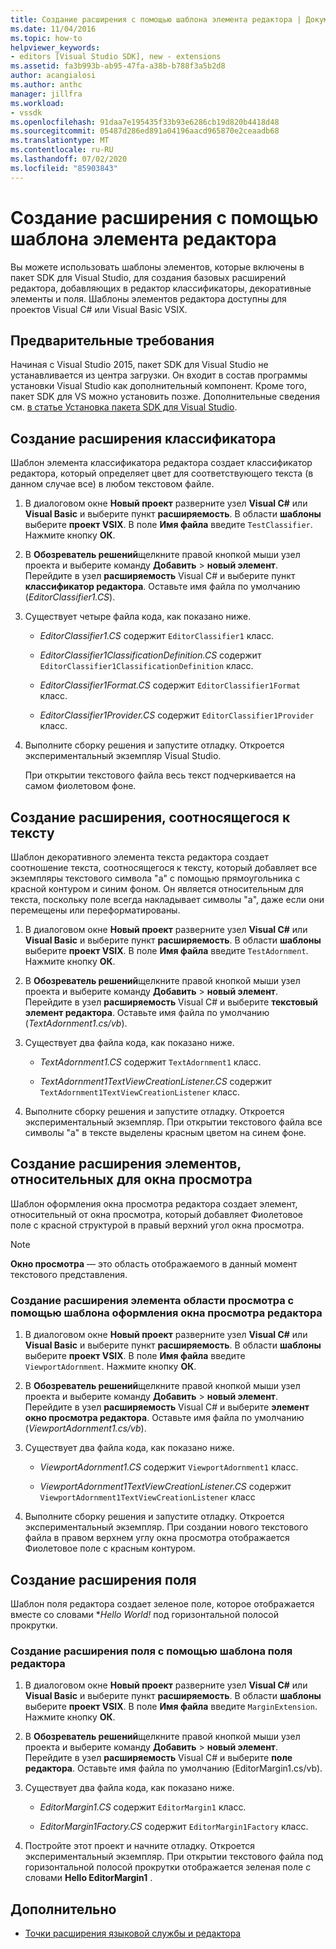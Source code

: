 ```yaml
---
title: Создание расширения с помощью шаблона элемента редактора | Документация Майкрософт
ms.date: 11/04/2016
ms.topic: how-to
helpviewer_keywords:
- editors [Visual Studio SDK], new - extensions
ms.assetid: fa3b993b-ab95-47fa-a38b-b788f3a5b2d8
author: acangialosi
ms.author: anthc
manager: jillfra
ms.workload:
- vssdk
ms.openlocfilehash: 91daa7e195435f33b93e6286cb19d820b4418d48
ms.sourcegitcommit: 05487d286ed891a04196aacd965870e2ceaadb68
ms.translationtype: MT
ms.contentlocale: ru-RU
ms.lasthandoff: 07/02/2020
ms.locfileid: "85903843"
---
```

# <a name="create-an-extension-with-an-editor-item-template"></a>Создание расширения с помощью шаблона элемента редактора
Вы можете использовать шаблоны элементов, которые включены в пакет SDK для Visual Studio, для создания базовых расширений редактора, добавляющих в редактор классификаторы, декоративные элементы и поля. Шаблоны элементов редактора доступны для проектов Visual C# или Visual Basic VSIX.

## <a name="prerequisites"></a>Предварительные требования
 Начиная с Visual Studio 2015, пакет SDK для Visual Studio не устанавливается из центра загрузки. Он входит в состав программы установки Visual Studio как дополнительный компонент. Кроме того, пакет SDK для VS можно установить позже. Дополнительные сведения см. [в статье Установка пакета SDK для Visual Studio](../extensibility/installing-the-visual-studio-sdk.md).

## <a name="create-a-classifier-extension"></a>Создание расширения классификатора
 Шаблон элемента классификатора редактора создает классификатор редактора, который определяет цвет для соответствующего текста (в данном случае все) в любом текстовом файле.

1. В диалоговом окне **Новый проект** разверните узел **Visual C#** или **Visual Basic** и выберите пункт **расширяемость**. В области **шаблоны** выберите **проект VSIX**. В поле **Имя файла** введите `TestClassifier`. Нажмите кнопку **ОК**.

2. В **Обозреватель решений**щелкните правой кнопкой мыши узел проекта и выберите команду **Добавить**  >  **новый элемент**. Перейдите в узел **расширяемость** Visual C# и выберите пункт **классификатор редактора**. Оставьте имя файла по умолчанию (*EditorClassifier1.CS*).

3. Существует четыре файла кода, как показано ниже.

    - *EditorClassifier1.CS* содержит `EditorClassifier1` класс.

    - *EditorClassifier1ClassificationDefinition.CS* содержит `EditorClassifier1ClassificationDefinition` класс.

    - *EditorClassifier1Format.CS* содержит `EditorClassifier1Format` класс.

    - *EditorClassifier1Provider.CS* содержит `EditorClassifier1Provider` класс.

4. Выполните сборку решения и запустите отладку. Откроется экспериментальный экземпляр Visual Studio.

     При открытии текстового файла весь текст подчеркивается на самом фиолетовом фоне.

## <a name="create-a-text-relative-adornment-extension"></a>Создание расширения, соотносящегося к тексту
 Шаблон декоративного элемента текста редактора создает соотношение текста, соотносящегося к тексту, который добавляет все экземпляры текстового символа "a" с помощью прямоугольника с красной контуром и синим фоном. Он является относительным для текста, поскольку поле всегда накладывает символы "a", даже если они перемещены или переформатированы.

1. В диалоговом окне **Новый проект** разверните узел **Visual C#** или **Visual Basic** и выберите пункт **расширяемость**. В области **шаблоны** выберите **проект VSIX**. В поле **Имя файла** введите `TestAdornment`. Нажмите кнопку **ОК**.

2. В **Обозреватель решений**щелкните правой кнопкой мыши узел проекта и выберите команду **Добавить**  >  **новый элемент**. Перейдите в узел **расширяемость** Visual C# и выберите **текстовый элемент редактора**. Оставьте имя файла по умолчанию (*TextAdornment1.cs/vb*).

3. Существует два файла кода, как показано ниже.

    - *TextAdornment1.CS* содержит `TextAdornment1` класс.

    - *TextAdornment1TextViewCreationListener.CS* содержит `TextAdornment1TextViewCreationListener` класс.

4. Выполните сборку решения и запустите отладку. Откроется экспериментальный экземпляр. При открытии текстового файла все символы "a" в тексте выделены красным цветом на синем фоне.

## <a name="create-a-viewport-relative-adornment-extension"></a>Создание расширения элементов, относительных для окна просмотра
 Шаблон оформления окна просмотра редактора создает элемент, относительный от окна просмотра, который добавляет Фиолетовое поле с красной структурой в правый верхний угол окна просмотра.

> [!NOTE]
> **Окно просмотра** — это область отображаемого в данный момент текстового представления.

### <a name="to-create-a-viewport-adornment-extension-by-using-the-editor-viewport-adornment-template"></a>Создание расширения элемента области просмотра с помощью шаблона оформления окна просмотра редактора

1. В диалоговом окне **Новый проект** разверните узел **Visual C#** или **Visual Basic** и выберите пункт **расширяемость**. В области **шаблоны** выберите **проект VSIX**. В поле **Имя файла** введите `ViewportAdornment`. Нажмите кнопку **ОК**.

2. В **Обозреватель решений**щелкните правой кнопкой мыши узел проекта и выберите команду **Добавить**  >  **новый элемент**. Перейдите в узел **расширяемость** Visual C# и выберите **элемент окно просмотра редактора**. Оставьте имя файла по умолчанию (*ViewportAdornment1.cs/vb*).

3. Существует два файла кода, как показано ниже.

    - *ViewportAdornment1.CS* содержит `ViewportAdornment1` класс.

    - *ViewportAdornment1TextViewCreationListener.CS* содержит `ViewportAdornment1TextViewCreationListener` класс

4. Выполните сборку решения и запустите отладку. Откроется экспериментальный экземпляр. При создании нового текстового файла в правом верхнем углу окна просмотра отображается Фиолетовое поле с красным контуром.

## <a name="create-a-margin-extension"></a>Создание расширения поля
 Шаблон поля редактора создает зеленое поле, которое отображается вместе со словами **Hello World!* под горизонтальной полосой прокрутки.

### <a name="to-create-a-margin-extension-by-using-the-editor-margin-template"></a>Создание расширения поля с помощью шаблона поля редактора

1. В диалоговом окне **Новый проект** разверните узел **Visual C#** или **Visual Basic** и выберите пункт **расширяемость**. В области **шаблоны** выберите **проект VSIX**. В поле **Имя файла** введите `MarginExtension`. Нажмите кнопку **ОК**.

2. В **Обозреватель решений**щелкните правой кнопкой мыши узел проекта и выберите команду **Добавить**  >  **новый элемент**. Перейдите в узел **расширяемость** Visual C# и выберите **поле редактора**. Оставьте имя файла по умолчанию (EditorMargin1.cs/vb).

3. Существует два файла кода, как показано ниже.

    - *EditorMargin1.CS* содержит `EditorMargin1` класс.

    - *EditorMargin1Factory.CS* содержит `EditorMargin1Factory` класс.

4. Постройте этот проект и начните отладку. Откроется экспериментальный экземпляр. При открытии текстового файла под горизонтальной полосой прокрутки отображается зеленая поле с словами **Hello EditorMargin1** .

## <a name="see-also"></a>Дополнительно
- [Точки расширения языковой службы и редактора](../extensibility/language-service-and-editor-extension-points.md)
